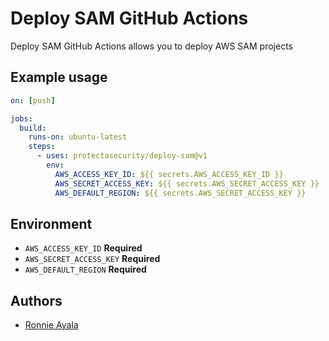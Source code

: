 # Deploy SAM GitHub Actions

Deploy SAM GitHub Actions allows you to deploy AWS SAM projects

## Example usage

```yaml
on: [push]

jobs:
  build:
    runs-on: ubuntu-latest
    steps:
      - uses: protectasecurity/deploy-sam@v1
        env:
          AWS_ACCESS_KEY_ID: ${{ secrets.AWS_ACCESS_KEY_ID }}
          AWS_SECRET_ACCESS_KEY: ${{ secrets.AWS_SECRET_ACCESS_KEY }}
          AWS_DEFAULT_REGION: ${{ secrets.AWS_SECRET_ACCESS_KEY }}
```

## Environment

- `AWS_ACCESS_KEY_ID` **Required**
- `AWS_SECRET_ACCESS_KEY` **Required**
- `AWS_DEFAULT_REGION` **Required**

## Authors

- [Ronnie Ayala](https://github.com/ronnieacs)